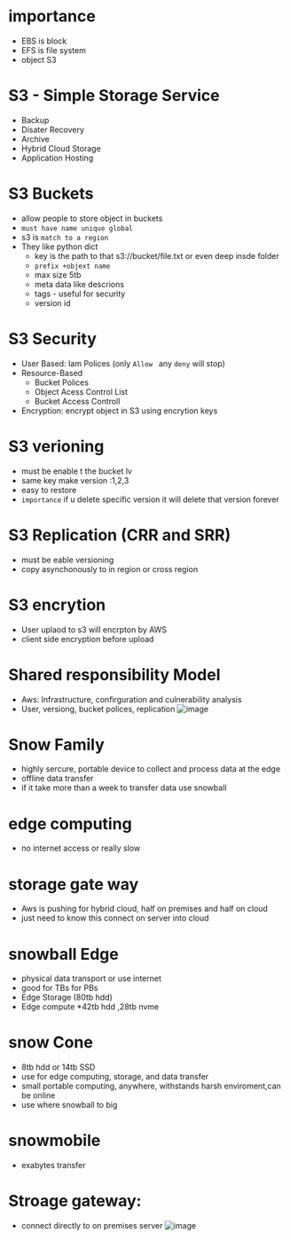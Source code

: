 # importance
 - EBS is block
 - EFS is file system
 - object S3

# S3 - Simple Storage Service
 - Backup
 - Disater Recovery
 - Archive
 - Hybrid Cloud Storage
 - Application Hosting
# S3 Buckets
 - allow people to store object in buckets
 - `must have name unique global`
 - s3 is `match to a region`
 - They like python dict
     - key is the path to that s3://bucket/file.txt or even deep insde folder
     - `prefix +objext name`
     -  max size 5tb
     -  meta data like descrions
     -  tags - useful for security
     -  version id
# S3 Security
 - User Based: Iam Polices (only `Allow ` any `deny` will stop)
 - Resource-Based
     - Bucket Polices
     - Object Acess Control List
     - Bucket Access Controll
 - Encryption: encrypt object in S3 using encrytion keys
# S3 verioning
 - must be enable t the bucket lv
 - same key make version :1,2,3
 - easy to restore
- `importance` if u delete  specific version  it will delete that version forever
# S3 Replication (CRR and SRR) 
 - must be eable versioning
 - copy asynchonously to in region or cross region
# S3 encrytion
 - User uplaod to s3 will encrpton by AWS
 - client side encryption before upload
# Shared responsibility Model
 - Aws: Infrastructure, confirguration and culnerability analysis
 - User, versiong, bucket polices, replication
![image](https://github.com/NghiaDangTran/AWS-Certified-Cloud-Practitioner-CLF-C01/assets/33323750/253f23b0-9ecc-46e4-ac7d-2ad15f210600)

# Snow Family
 - highly sercure, portable device to collect and process data at the edge
 - offline data transfer
 - if it take more than a week to transfer data use snowball
# edge computing
 - no internet access or really slow
# storage gate way
 - Aws is pushing for hybrid cloud, half on premises and half on cloud
 - just need to know this connect on server into cloud

# snowball Edge
 - physical data transport or use internet
 -  good for TBs for PBs
   -  Edge Storage (80tb hdd)
   -  Edge compute *42tb hdd ,28tb nvme
# snow Cone
 - 8tb hdd or 14tb SSD
 - use for edge computing, storage, and data transfer
 - small portable computing, anywhere, withstands harsh enviroment,can be online
 - use where snowball to big
# snowmobile
 - exabytes transfer
# Stroage gateway:
 - connect directly to on premises server
![image](https://github.com/NghiaDangTran/AWS-Certified-Cloud-Practitioner-CLF-C01/assets/33323750/4560eed8-8e48-45c2-8254-a4fffd12880d)

